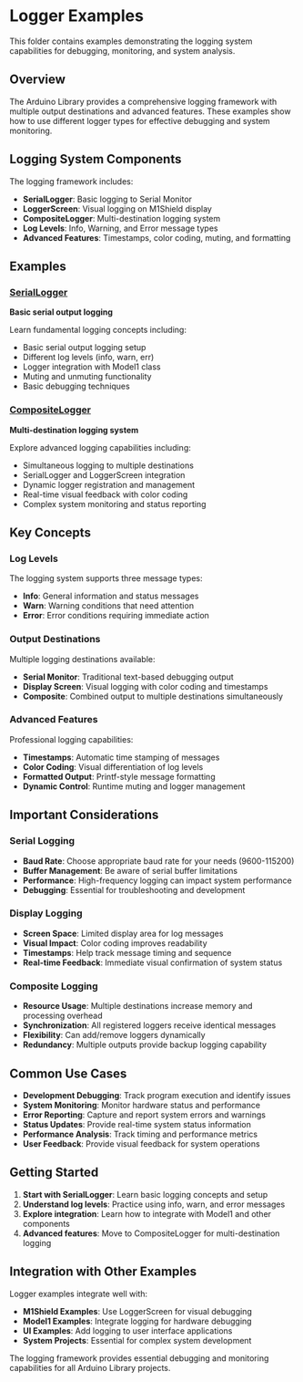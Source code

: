 # Logger Examples

This folder contains examples demonstrating the logging system capabilities for debugging, monitoring, and system analysis.

## Overview

The Arduino Library provides a comprehensive logging framework with multiple output destinations and advanced features. These examples show how to use different logger types for effective debugging and system monitoring.

## Logging System Components

The logging framework includes:

- **SerialLogger**: Basic logging to Serial Monitor
- **LoggerScreen**: Visual logging on M1Shield display
- **CompositeLogger**: Multi-destination logging system
- **Log Levels**: Info, Warning, and Error message types
- **Advanced Features**: Timestamps, color coding, muting, and formatting

## Examples

### [SerialLogger](SerialLogger/README.md)

**Basic serial output logging**

Learn fundamental logging concepts including:

- Basic serial output logging setup
- Different log levels (info, warn, err)
- Logger integration with Model1 class
- Muting and unmuting functionality
- Basic debugging techniques

### [CompositeLogger](CompositeLogger/README.md)

**Multi-destination logging system**

Explore advanced logging capabilities including:

- Simultaneous logging to multiple destinations
- SerialLogger and LoggerScreen integration
- Dynamic logger registration and management
- Real-time visual feedback with color coding
- Complex system monitoring and status reporting

## Key Concepts

### Log Levels

The logging system supports three message types:

- **Info**: General information and status messages
- **Warn**: Warning conditions that need attention
- **Error**: Error conditions requiring immediate action

### Output Destinations

Multiple logging destinations available:

- **Serial Monitor**: Traditional text-based debugging output
- **Display Screen**: Visual logging with color coding and timestamps
- **Composite**: Combined output to multiple destinations simultaneously

### Advanced Features

Professional logging capabilities:

- **Timestamps**: Automatic time stamping of messages
- **Color Coding**: Visual differentiation of log levels
- **Formatted Output**: Printf-style message formatting
- **Dynamic Control**: Runtime muting and logger management

## Important Considerations

### Serial Logging

- **Baud Rate**: Choose appropriate baud rate for your needs (9600-115200)
- **Buffer Management**: Be aware of serial buffer limitations
- **Performance**: High-frequency logging can impact system performance
- **Debugging**: Essential for troubleshooting and development

### Display Logging

- **Screen Space**: Limited display area for log messages
- **Visual Impact**: Color coding improves readability
- **Timestamps**: Help track message timing and sequence
- **Real-time Feedback**: Immediate visual confirmation of system status

### Composite Logging

- **Resource Usage**: Multiple destinations increase memory and processing overhead
- **Synchronization**: All registered loggers receive identical messages
- **Flexibility**: Can add/remove loggers dynamically
- **Redundancy**: Multiple outputs provide backup logging capability

## Common Use Cases

- **Development Debugging**: Track program execution and identify issues
- **System Monitoring**: Monitor hardware status and performance
- **Error Reporting**: Capture and report system errors and warnings
- **Status Updates**: Provide real-time system status information
- **Performance Analysis**: Track timing and performance metrics
- **User Feedback**: Provide visual feedback for system operations

## Getting Started

1. **Start with SerialLogger**: Learn basic logging concepts and setup
2. **Understand log levels**: Practice using info, warn, and error messages
3. **Explore integration**: Learn how to integrate with Model1 and other components
4. **Advanced features**: Move to CompositeLogger for multi-destination logging

## Integration with Other Examples

Logger examples integrate well with:

- **M1Shield Examples**: Use LoggerScreen for visual debugging
- **Model1 Examples**: Integrate logging for hardware debugging
- **UI Examples**: Add logging to user interface applications
- **System Projects**: Essential for complex system development

The logging framework provides essential debugging and monitoring capabilities for all Arduino Library projects.
